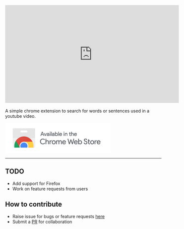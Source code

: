 <iframe width="560" height="315" src="https://www.youtube.com/embed/WyeThCn8iCY" frameborder="0" allow="accelerometer; autoplay; clipboard-write; encrypted-media; gyroscope; picture-in-picture" allowfullscreen></iframe>

A simple chrome extension to search for words or sentences used in a youtube video.

[![Chrome Web Store](./assets/img/webstore.png "Chrome Web Store")](https://chrome.google.com/webstore/detail/ytgrep/fhbhmcchljbicaffpjnibgdphekbabbm)

-----------------------------------

## TODO

- Add support for Firefox
- Work on feature requests from users

## How to contribute

- Raise issue for bugs or feature requests [here](https://github.com/sr1jan/ytGREP/issues)
- Submit a [PR](https://github.com/sr1jan/ytGREP/pulls) for collaboration
